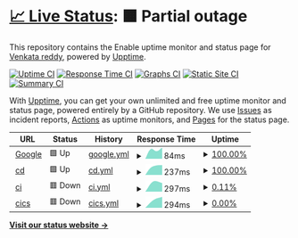 # [📈 Live Status](https://venkat-enable.github.io/upptime): <!--live status--> **🟧 Partial outage**

This repository contains the Enable uptime monitor and status page for [Venkata reddy](https://venkat-enable.github.io/uptime), powered by [Upptime](https://github.com/upptime/upptime).

[![Uptime CI](https://github.com/venkat-enable/uptime/workflows/Uptime%20CI/badge.svg)](https://github.com/venkat-enable/uptime/actions?query=workflow%3A%22Uptime+CI%22)
[![Response Time CI](https://github.com/venkat-enable/uptime/workflows/Response%20Time%20CI/badge.svg)](https://github.com/venkat-enable/uptime/actions?query=workflow%3A%22Response+Time+CI%22)
[![Graphs CI](https://github.com/venkat-enable/uptime/workflows/Graphs%20CI/badge.svg)](https://github.com/venkat-enable/uptime/actions?query=workflow%3A%22Graphs+CI%22)
[![Static Site CI](https://github.com/venkat-enable/uptime/workflows/Static%20Site%20CI/badge.svg)](https://github.com/venkat-enable/uptime/actions?query=workflow%3A%22Static+Site+CI%22)
[![Summary CI](https://github.com/venkat-enable/uptime/workflows/Summary%20CI/badge.svg)](https://github.com/venkat-enable/uptime/actions?query=workflow%3A%22Summary+CI%22)

With [Upptime](https://upptime.js.org), you can get your own unlimited and free uptime monitor and status page, powered entirely by a GitHub repository. We use [Issues](https://github.com/venkat-enable/upptime/issues) as incident reports, [Actions](https://github.com/venkat-enable/uptime/actions) as uptime monitors, and [Pages](https://venkat-enable.github.io/upptime) for the status page.

<!--start: status pages-->
<!-- This summary is generated by Upptime (https://github.com/upptime/upptime) -->
<!-- Do not edit this manually, your changes will be overwritten -->
<!-- prettier-ignore -->
| URL | Status | History | Response Time | Uptime |
| --- | ------ | ------- | ------------- | ------ |
| <img alt="" src="https://icons.duckduckgo.com/ip3/www.google.com.ico" height="13"> [Google](https://www.google.com) | 🟩 Up | [google.yml](https://github.com/venkat-enable/uptime/commits/HEAD/history/google.yml) | <details><summary><img alt="Response time graph" src="./graphs/google/response-time-week.png" height="20"> 84ms</summary><br><a href="https://venkat-enable.github.io/uptime/history/google"><img alt="Response time 84" src="https://img.shields.io/endpoint?url=https%3A%2F%2Fraw.githubusercontent.com%2Fvenkat-enable%2Fuptime%2FHEAD%2Fapi%2Fgoogle%2Fresponse-time.json"></a><br><a href="https://venkat-enable.github.io/uptime/history/google"><img alt="24-hour response time 84" src="https://img.shields.io/endpoint?url=https%3A%2F%2Fraw.githubusercontent.com%2Fvenkat-enable%2Fuptime%2FHEAD%2Fapi%2Fgoogle%2Fresponse-time-day.json"></a><br><a href="https://venkat-enable.github.io/uptime/history/google"><img alt="7-day response time 84" src="https://img.shields.io/endpoint?url=https%3A%2F%2Fraw.githubusercontent.com%2Fvenkat-enable%2Fuptime%2FHEAD%2Fapi%2Fgoogle%2Fresponse-time-week.json"></a><br><a href="https://venkat-enable.github.io/uptime/history/google"><img alt="30-day response time 84" src="https://img.shields.io/endpoint?url=https%3A%2F%2Fraw.githubusercontent.com%2Fvenkat-enable%2Fuptime%2FHEAD%2Fapi%2Fgoogle%2Fresponse-time-month.json"></a><br><a href="https://venkat-enable.github.io/uptime/history/google"><img alt="1-year response time 84" src="https://img.shields.io/endpoint?url=https%3A%2F%2Fraw.githubusercontent.com%2Fvenkat-enable%2Fuptime%2FHEAD%2Fapi%2Fgoogle%2Fresponse-time-year.json"></a></details> | <details><summary><a href="https://venkat-enable.github.io/uptime/history/google">100.00%</a></summary><a href="https://venkat-enable.github.io/uptime/history/google"><img alt="All-time uptime 100.00%" src="https://img.shields.io/endpoint?url=https%3A%2F%2Fraw.githubusercontent.com%2Fvenkat-enable%2Fuptime%2FHEAD%2Fapi%2Fgoogle%2Fuptime.json"></a><br><a href="https://venkat-enable.github.io/uptime/history/google"><img alt="24-hour uptime 100.00%" src="https://img.shields.io/endpoint?url=https%3A%2F%2Fraw.githubusercontent.com%2Fvenkat-enable%2Fuptime%2FHEAD%2Fapi%2Fgoogle%2Fuptime-day.json"></a><br><a href="https://venkat-enable.github.io/uptime/history/google"><img alt="7-day uptime 100.00%" src="https://img.shields.io/endpoint?url=https%3A%2F%2Fraw.githubusercontent.com%2Fvenkat-enable%2Fuptime%2FHEAD%2Fapi%2Fgoogle%2Fuptime-week.json"></a><br><a href="https://venkat-enable.github.io/uptime/history/google"><img alt="30-day uptime 100.00%" src="https://img.shields.io/endpoint?url=https%3A%2F%2Fraw.githubusercontent.com%2Fvenkat-enable%2Fuptime%2FHEAD%2Fapi%2Fgoogle%2Fuptime-month.json"></a><br><a href="https://venkat-enable.github.io/uptime/history/google"><img alt="1-year uptime 100.00%" src="https://img.shields.io/endpoint?url=https%3A%2F%2Fraw.githubusercontent.com%2Fvenkat-enable%2Fuptime%2FHEAD%2Fapi%2Fgoogle%2Fuptime-year.json"></a></details>
| <img alt="" src="https://icons.duckduckgo.com/ip3/cd.enable-technologies.io.ico" height="13"> [cd](https://cd.enable-technologies.io) | 🟩 Up | [cd.yml](https://github.com/venkat-enable/uptime/commits/HEAD/history/cd.yml) | <details><summary><img alt="Response time graph" src="./graphs/cd/response-time-week.png" height="20"> 237ms</summary><br><a href="https://venkat-enable.github.io/uptime/history/cd"><img alt="Response time 237" src="https://img.shields.io/endpoint?url=https%3A%2F%2Fraw.githubusercontent.com%2Fvenkat-enable%2Fuptime%2FHEAD%2Fapi%2Fcd%2Fresponse-time.json"></a><br><a href="https://venkat-enable.github.io/uptime/history/cd"><img alt="24-hour response time 237" src="https://img.shields.io/endpoint?url=https%3A%2F%2Fraw.githubusercontent.com%2Fvenkat-enable%2Fuptime%2FHEAD%2Fapi%2Fcd%2Fresponse-time-day.json"></a><br><a href="https://venkat-enable.github.io/uptime/history/cd"><img alt="7-day response time 237" src="https://img.shields.io/endpoint?url=https%3A%2F%2Fraw.githubusercontent.com%2Fvenkat-enable%2Fuptime%2FHEAD%2Fapi%2Fcd%2Fresponse-time-week.json"></a><br><a href="https://venkat-enable.github.io/uptime/history/cd"><img alt="30-day response time 237" src="https://img.shields.io/endpoint?url=https%3A%2F%2Fraw.githubusercontent.com%2Fvenkat-enable%2Fuptime%2FHEAD%2Fapi%2Fcd%2Fresponse-time-month.json"></a><br><a href="https://venkat-enable.github.io/uptime/history/cd"><img alt="1-year response time 237" src="https://img.shields.io/endpoint?url=https%3A%2F%2Fraw.githubusercontent.com%2Fvenkat-enable%2Fuptime%2FHEAD%2Fapi%2Fcd%2Fresponse-time-year.json"></a></details> | <details><summary><a href="https://venkat-enable.github.io/uptime/history/cd">100.00%</a></summary><a href="https://venkat-enable.github.io/uptime/history/cd"><img alt="All-time uptime 100.00%" src="https://img.shields.io/endpoint?url=https%3A%2F%2Fraw.githubusercontent.com%2Fvenkat-enable%2Fuptime%2FHEAD%2Fapi%2Fcd%2Fuptime.json"></a><br><a href="https://venkat-enable.github.io/uptime/history/cd"><img alt="24-hour uptime 100.00%" src="https://img.shields.io/endpoint?url=https%3A%2F%2Fraw.githubusercontent.com%2Fvenkat-enable%2Fuptime%2FHEAD%2Fapi%2Fcd%2Fuptime-day.json"></a><br><a href="https://venkat-enable.github.io/uptime/history/cd"><img alt="7-day uptime 100.00%" src="https://img.shields.io/endpoint?url=https%3A%2F%2Fraw.githubusercontent.com%2Fvenkat-enable%2Fuptime%2FHEAD%2Fapi%2Fcd%2Fuptime-week.json"></a><br><a href="https://venkat-enable.github.io/uptime/history/cd"><img alt="30-day uptime 100.00%" src="https://img.shields.io/endpoint?url=https%3A%2F%2Fraw.githubusercontent.com%2Fvenkat-enable%2Fuptime%2FHEAD%2Fapi%2Fcd%2Fuptime-month.json"></a><br><a href="https://venkat-enable.github.io/uptime/history/cd"><img alt="1-year uptime 100.00%" src="https://img.shields.io/endpoint?url=https%3A%2F%2Fraw.githubusercontent.com%2Fvenkat-enable%2Fuptime%2FHEAD%2Fapi%2Fcd%2Fuptime-year.json"></a></details>
| <img alt="" src="https://icons.duckduckgo.com/ip3/ci.enable-technologies.io.ico" height="13"> [ci](https://ci.enable-technologies.io) | 🟥 Down | [ci.yml](https://github.com/venkat-enable/uptime/commits/HEAD/history/ci.yml) | <details><summary><img alt="Response time graph" src="./graphs/ci/response-time-week.png" height="20"> 297ms</summary><br><a href="https://venkat-enable.github.io/uptime/history/ci"><img alt="Response time 297" src="https://img.shields.io/endpoint?url=https%3A%2F%2Fraw.githubusercontent.com%2Fvenkat-enable%2Fuptime%2FHEAD%2Fapi%2Fci%2Fresponse-time.json"></a><br><a href="https://venkat-enable.github.io/uptime/history/ci"><img alt="24-hour response time 297" src="https://img.shields.io/endpoint?url=https%3A%2F%2Fraw.githubusercontent.com%2Fvenkat-enable%2Fuptime%2FHEAD%2Fapi%2Fci%2Fresponse-time-day.json"></a><br><a href="https://venkat-enable.github.io/uptime/history/ci"><img alt="7-day response time 297" src="https://img.shields.io/endpoint?url=https%3A%2F%2Fraw.githubusercontent.com%2Fvenkat-enable%2Fuptime%2FHEAD%2Fapi%2Fci%2Fresponse-time-week.json"></a><br><a href="https://venkat-enable.github.io/uptime/history/ci"><img alt="30-day response time 297" src="https://img.shields.io/endpoint?url=https%3A%2F%2Fraw.githubusercontent.com%2Fvenkat-enable%2Fuptime%2FHEAD%2Fapi%2Fci%2Fresponse-time-month.json"></a><br><a href="https://venkat-enable.github.io/uptime/history/ci"><img alt="1-year response time 297" src="https://img.shields.io/endpoint?url=https%3A%2F%2Fraw.githubusercontent.com%2Fvenkat-enable%2Fuptime%2FHEAD%2Fapi%2Fci%2Fresponse-time-year.json"></a></details> | <details><summary><a href="https://venkat-enable.github.io/uptime/history/ci">0.11%</a></summary><a href="https://venkat-enable.github.io/uptime/history/ci"><img alt="All-time uptime 0.11%" src="https://img.shields.io/endpoint?url=https%3A%2F%2Fraw.githubusercontent.com%2Fvenkat-enable%2Fuptime%2FHEAD%2Fapi%2Fci%2Fuptime.json"></a><br><a href="https://venkat-enable.github.io/uptime/history/ci"><img alt="24-hour uptime 0.11%" src="https://img.shields.io/endpoint?url=https%3A%2F%2Fraw.githubusercontent.com%2Fvenkat-enable%2Fuptime%2FHEAD%2Fapi%2Fci%2Fuptime-day.json"></a><br><a href="https://venkat-enable.github.io/uptime/history/ci"><img alt="7-day uptime 0.11%" src="https://img.shields.io/endpoint?url=https%3A%2F%2Fraw.githubusercontent.com%2Fvenkat-enable%2Fuptime%2FHEAD%2Fapi%2Fci%2Fuptime-week.json"></a><br><a href="https://venkat-enable.github.io/uptime/history/ci"><img alt="30-day uptime 0.11%" src="https://img.shields.io/endpoint?url=https%3A%2F%2Fraw.githubusercontent.com%2Fvenkat-enable%2Fuptime%2FHEAD%2Fapi%2Fci%2Fuptime-month.json"></a><br><a href="https://venkat-enable.github.io/uptime/history/ci"><img alt="1-year uptime 0.11%" src="https://img.shields.io/endpoint?url=https%3A%2F%2Fraw.githubusercontent.com%2Fvenkat-enable%2Fuptime%2FHEAD%2Fapi%2Fci%2Fuptime-year.json"></a></details>
| <img alt="" src="https://icons.duckduckgo.com/ip3/cics.enable-technologies.io.ico" height="13"> [cics](https://cics.enable-technologies.io) | 🟥 Down | [cics.yml](https://github.com/venkat-enable/uptime/commits/HEAD/history/cics.yml) | <details><summary><img alt="Response time graph" src="./graphs/cics/response-time-week.png" height="20"> 294ms</summary><br><a href="https://venkat-enable.github.io/uptime/history/cics"><img alt="Response time 294" src="https://img.shields.io/endpoint?url=https%3A%2F%2Fraw.githubusercontent.com%2Fvenkat-enable%2Fuptime%2FHEAD%2Fapi%2Fcics%2Fresponse-time.json"></a><br><a href="https://venkat-enable.github.io/uptime/history/cics"><img alt="24-hour response time 294" src="https://img.shields.io/endpoint?url=https%3A%2F%2Fraw.githubusercontent.com%2Fvenkat-enable%2Fuptime%2FHEAD%2Fapi%2Fcics%2Fresponse-time-day.json"></a><br><a href="https://venkat-enable.github.io/uptime/history/cics"><img alt="7-day response time 294" src="https://img.shields.io/endpoint?url=https%3A%2F%2Fraw.githubusercontent.com%2Fvenkat-enable%2Fuptime%2FHEAD%2Fapi%2Fcics%2Fresponse-time-week.json"></a><br><a href="https://venkat-enable.github.io/uptime/history/cics"><img alt="30-day response time 294" src="https://img.shields.io/endpoint?url=https%3A%2F%2Fraw.githubusercontent.com%2Fvenkat-enable%2Fuptime%2FHEAD%2Fapi%2Fcics%2Fresponse-time-month.json"></a><br><a href="https://venkat-enable.github.io/uptime/history/cics"><img alt="1-year response time 294" src="https://img.shields.io/endpoint?url=https%3A%2F%2Fraw.githubusercontent.com%2Fvenkat-enable%2Fuptime%2FHEAD%2Fapi%2Fcics%2Fresponse-time-year.json"></a></details> | <details><summary><a href="https://venkat-enable.github.io/uptime/history/cics">0.00%</a></summary><a href="https://venkat-enable.github.io/uptime/history/cics"><img alt="All-time uptime 0.00%" src="https://img.shields.io/endpoint?url=https%3A%2F%2Fraw.githubusercontent.com%2Fvenkat-enable%2Fuptime%2FHEAD%2Fapi%2Fcics%2Fuptime.json"></a><br><a href="https://venkat-enable.github.io/uptime/history/cics"><img alt="24-hour uptime 0.00%" src="https://img.shields.io/endpoint?url=https%3A%2F%2Fraw.githubusercontent.com%2Fvenkat-enable%2Fuptime%2FHEAD%2Fapi%2Fcics%2Fuptime-day.json"></a><br><a href="https://venkat-enable.github.io/uptime/history/cics"><img alt="7-day uptime 0.00%" src="https://img.shields.io/endpoint?url=https%3A%2F%2Fraw.githubusercontent.com%2Fvenkat-enable%2Fuptime%2FHEAD%2Fapi%2Fcics%2Fuptime-week.json"></a><br><a href="https://venkat-enable.github.io/uptime/history/cics"><img alt="30-day uptime 0.00%" src="https://img.shields.io/endpoint?url=https%3A%2F%2Fraw.githubusercontent.com%2Fvenkat-enable%2Fuptime%2FHEAD%2Fapi%2Fcics%2Fuptime-month.json"></a><br><a href="https://venkat-enable.github.io/uptime/history/cics"><img alt="1-year uptime 0.00%" src="https://img.shields.io/endpoint?url=https%3A%2F%2Fraw.githubusercontent.com%2Fvenkat-enable%2Fuptime%2FHEAD%2Fapi%2Fcics%2Fuptime-year.json"></a></details>

<!--end: status pages-->

[**Visit our status website →**](https://venkat-enable.github.io/uptime)
